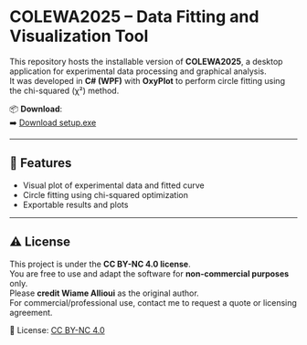 # COLEWA2025 – Data Fitting and Visualization Tool

This repository hosts the installable version of **COLEWA2025**, a desktop application for experimental data processing and graphical analysis.  
It was developed in **C# (WPF)** with **OxyPlot** to perform circle fitting using the chi-squared (χ²) method.

📦 **Download**:  
➡️ [Download setup.exe](https://github.com/Wiamestar/COLEWA2025/releases/download/v1.0.0)

---

## 🧠 Features
- Visual plot of experimental data and fitted curve
- Circle fitting using chi-squared optimization
- Exportable results and plots

---

## ⚠️ License

This project is under the **CC BY-NC 4.0 license**.  
You are free to use and adapt the software for **non-commercial purposes** only.  
Please **credit Wiame Allioui** as the original author.  
For commercial/professional use, contact me to request a quote or licensing agreement.

🔗 License: [CC BY-NC 4.0](https://creativecommons.org/licenses/by-nc/4.0/)
